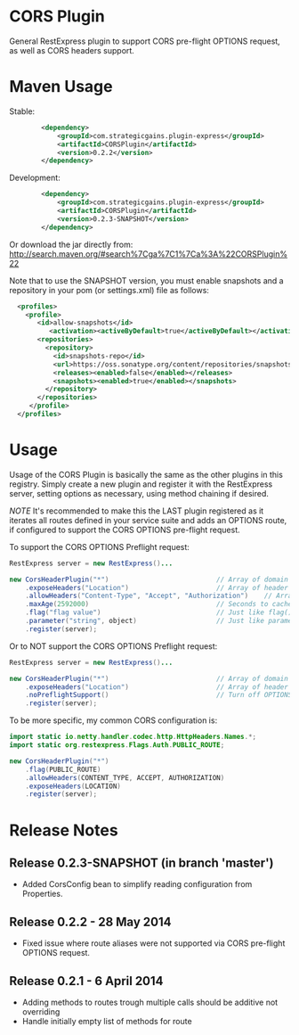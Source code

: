CORS Plugin
===========

General RestExpress plugin to support CORS pre-flight OPTIONS request, as well as CORS headers support.

Maven Usage
===========
Stable:
```xml
		<dependency>
			<groupId>com.strategicgains.plugin-express</groupId>
			<artifactId>CORSPlugin</artifactId>
			<version>0.2.2</version>
		</dependency>
```
Development:
```xml
		<dependency>
			<groupId>com.strategicgains.plugin-express</groupId>
			<artifactId>CORSPlugin</artifactId>
			<version>0.2.3-SNAPSHOT</version>
		</dependency>
```
Or download the jar directly from: 
http://search.maven.org/#search%7Cga%7C1%7Ca%3A%22CORSPlugin%22

Note that to use the SNAPSHOT version, you must enable snapshots and a repository in your pom (or settings.xml) file as follows:
```xml
  <profiles>
    <profile>
       <id>allow-snapshots</id>
          <activation><activeByDefault>true</activeByDefault></activation>
       <repositories>
         <repository>
           <id>snapshots-repo</id>
           <url>https://oss.sonatype.org/content/repositories/snapshots</url>
           <releases><enabled>false</enabled></releases>
           <snapshots><enabled>true</enabled></snapshots>
         </repository>
       </repositories>
     </profile>
  </profiles>
```

Usage
=====

Usage of the CORS Plugin is basically the same as the other plugins in this registry.
Simply create a new plugin and register it with the RestExpress server, setting options
as necessary, using method chaining if desired.

*NOTE* It's recommended to make this the LAST plugin registered as it iterates all routes defined in your service suite and 
adds an OPTIONS route, if configured to support the CORS OPTIONS pre-flight request.

To support the CORS OPTIONS Preflight request:
```java
RestExpress server = new RestExpress()...

new CorsHeaderPlugin("*")							// Array of domain strings.
	.exposeHeaders("Location")						// Array of header names (Optional).
	.allowHeaders("Content-Type", "Accept", "Authorization")	// Array of header names (Optional).
	.maxAge(2592000)								// Seconds to cache (Optional).
	.flag("flag value")								// Just like flag() on Routes (Optional).
	.parameter("string", object)					// Just like parameter() on Routes (Optional).
	.register(server);
```

Or to NOT support the CORS OPTIONS Preflight request:
```java
RestExpress server = new RestExpress()...

new CorsHeaderPlugin("*")							// Array of domain strings.
	.exposeHeaders("Location")						// Array of header names (Optional).
	.noPreflightSupport()							// Turn off OPTIONS request support.
	.register(server);
```

To be more specific, my common CORS configuration is:
```java
import static io.netty.handler.codec.http.HttpHeaders.Names.*;
import static org.restexpress.Flags.Auth.PUBLIC_ROUTE;

new CorsHeaderPlugin("*")
	.flag(PUBLIC_ROUTE)
	.allowHeaders(CONTENT_TYPE, ACCEPT, AUTHORIZATION)
	.exposeHeaders(LOCATION)
	.register(server);
```

Release Notes
=============
Release 0.2.3-SNAPSHOT (in branch 'master')
-------------------------------------------
* Added CorsConfig bean to simplify reading configuration from Properties.

Release 0.2.2 - 28 May 2014
---------------------------
* Fixed issue where route aliases were not supported via CORS pre-flight OPTIONS request.

Release 0.2.1 - 6 April 2014
----------------------------
* Adding methods to routes trough multiple calls should be additive not overriding
* Handle initially empty list of methods for route